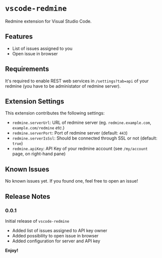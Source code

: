 # `vscode-redmine`

Redmine extension for Visual Studio Code.

## Features

* List of issues assigned to you
* Open issue in browser

## Requirements

It's required to enable REST web services in `/settings?tab=api` of your redmine (you have to be administator of redmine server).

## Extension Settings

This extension contributes the following settings:

* `redmine.serverUrl`: URL of redmine server (eg. `redmine.example.com`, `example.com/redmine` _etc._)
* `redmine.serverPort`: Port of redmine server (default: `443`)
* `redmine.serverIsSsl`: Should be connected through SSL or not (default: `true`)
* `redmine.apiKey`: API Key of your redmine account (see `/my/account` page, on right-hand pane)

## Known Issues

No known issues yet. If you found one, feel free to open an issue!

## Release Notes

### 0.0.1

Initial release of `vscode-redmine`
* Added list of issues assigned to API key owner
* Added possibility to open issue in browser
* Added configuration for server and API key

**Enjoy!**